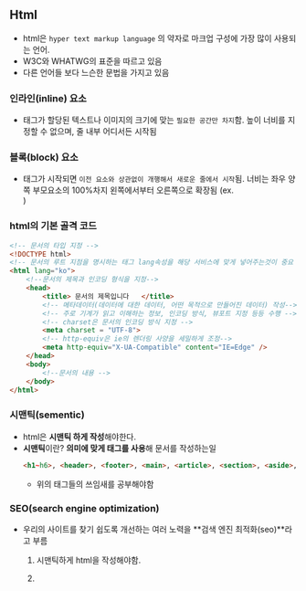 ## Html

- html은 `hyper text markup language` 의 약자로 마크업 구성에 가장 많이 사용되는 언어.
- W3C와 WHATWG의 표준을 따르고 있음
- 다른 언어들 보다 느슨한 문법을 가지고 있음

### 인라인(inline) 요소

- 태그가 할당된 텍스트나 이미지의 크기에 맞는 `필요한 공간만 차지`함. 높이 너비를 지정할 수 없으며, 줄 내부 어디서든 시작됨

### 블록(block) 요소

- 태그가 시작되면 `이전 요소와 상관없이 개행해서 새로운 줄에서 시작`됨. 너비는 좌우 양쪽 부모요소의 100%차지 왼쪽에서부터 오른쪽으로 확장됨 (ex. <div>)

### html의 기본 골격 코드

```html
<!-- 문서의 타입 지정 -->
<!DOCTYPE html>
<!-- 문서의 루트 지점을 명시하는 태그 lang속성을 해당 서비스에 맞게 넣어주는것이 중요 -->
<html lang="ko">
	<!--문서의 제목과 인코딩 형식을 지정-->
	<head>
		<title> 문서의 제목입니다	</title>
		<!-- 메타데이터(데이터에 대한 데이터, 어떤 목적으로 만들어진 데이터) 작성-->
		<!-- 주로 기계가 읽고 이해하는 정보, 인코딩 방식, 뷰포트 지정 등등 수행 -->
		<!-- charset은 문서의 인코딩 방식 지정 -->
		<meta charset = "UTF-8"> 
		<!-- http-equiv은 ie의 렌더링 사양을 세밀하게 조정-->
		<meta http-equiv="X-UA-Compatible" content="IE=Edge" /> 
	</head>
	<body>
		<!--문서의 내용 -->
	</body>
</html>
```

### 시맨틱(sementic)

- html은 **시맨틱 하게 작성**해야한다.
- **시맨틱**이란? **의미에 맞게 태그를 사용**해 문서를 작성하는일
    ```html
    <h1~h6>, <header>, <footer>, <main>, <article>, <section>, <aside>, <nav>
    ```
    - 위의 태그들의 쓰임새를 공부해야함

### SEO(search engine optimization)

- 우리의 사이트를 찾기 쉽도록 개선하는 여러 노력을 **검색 엔진 최적화(seo)**라고 부름
    1. 시맨틱하게 html을 작성해야함. 
    2. <title>을 놓치지 말고 적절하게 작성하자.
    3. <meta name = “description”>을 활용해 페이지 설명을 남기자.
    4. <meta charset=”UTP-8”/>을 사용해 인코딩 방식을 지정하자.
    5. open graph, twitter 태그를 사용해 외부 사용자를 유인하자.
        1. **활용 예제** 
        
        ```html
        <meta property="og:title" content="페이지 이름"/>
        <meta property="og:description" content="페이지에 대한 간략한 한두줄 설명"/>
        ```
        
        [Open Graph protocol](https://ogp.me/)
        